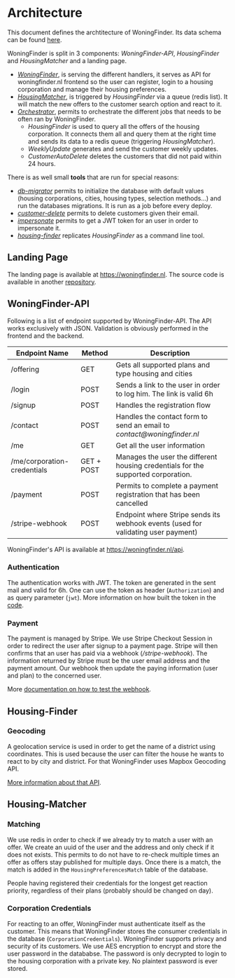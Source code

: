 # Architecture

This document defines the archtitecture of WoningFinder. Its data schema can be found [here](db_schema.png).

WoningFinder is split in 3 components: _WoningFinder-API_, _HousingFinder_ and _HousingMatcher_ and a landing page.

- _[WoningFinder](../cmd/woningfinder-api)_, is serving the different handlers, it serves as API for woningfinder.nl frontend so the user can register, login to a housing corporation and manage their housing preferences.
- _[HousingMatcher](../cmd/housing-matcher)_, is triggered by _HousingFinder_ via a queue (redis list). It will match the new offers to the customer search option and react to it.
- _[Orchestrator](../cmd/orchestrator)_, permits to orchestrate the different jobs that needs to be often ran by WoningFinder.
  - _HousingFinder_ is used to query all the offers of the housing corporation. It connects them all and query them at the right time and sends its data to a redis queue (triggering _HousingMatcher_).
  - _WeeklyUpdate_ generates and send the customer weekly updates.
  - _CustomerAutoDelete_ deletes the customers that did not paid within 24 hours.

There is as well small **tools** that are run for special reasons:

- _[db-migrator](../cmd/tools/db-migrator)_ permits to initialize the database with default values (housing corporations, cities, housing types, selection methods...) and run the databases migrations. It is run as a job before every deploy.
- _[customer-delete](../cmd/tools/customer-delete)_ permits to delete customers given their email.
- _[impersonate](../cmd/tools/impersonate)_ permits to get a JWT token for an user in order to impersonate it.
- _[housing-finder](../cmd/tools/housing-finder)_ replicates _HousingFinder_ as a command line tool.

## Landing Page

The landing page is available at https://woningfinder.nl.
The source code is available in another [repository](https://github.com/woningfinder/woningfinder.nl).

## WoningFinder-API

Following is a list of endpoint supported by WoningFinder-API. The API works exclusively with JSON. Validation is obviously performed in the frontend and the backend.

| Endpoint Name               | Method     | Description                                                                       |
| --------------------------- | ---------- | --------------------------------------------------------------------------------- |
| /offering                   | GET        | Gets all supported plans and type housing and cities                              |
| /login                      | POST       | Sends a link to the user in order to log him. The link is valid 6h                |
| /signup                     | POST       | Handles the registration flow                                                     |
| /contact                    | POST       | Handles the contact form to send an email to _contact@woningfinder.nl_            |
| /me                         | GET        | Get all the user information                                                      |
| /me/corporation-credentials | GET + POST | Manages the user the different housing credentials for the supported corporation. |
| /payment                    | POST       | Permits to complete a payment registration that has been cancelled                |
| /stripe-webhook             | POST       | Endpoint where Stripe sends its webhook events (used for validating user payment) |

WoningFinder's API is available at https://woningfinder.nl/api.

### Authentication

The authentication works with JWT. The token are generated in the sent mail and valid for 6h.
One can use the token as header (`Authorization`) and as query parameter (`jwt`).
More information on how built the token in the [code](../internal/auth/jwt.go).

### Payment

The payment is managed by Stripe. We use Stripe Checkout Session in order to redirect the user after signup to a payment page.
Stripe will then confirms that an user has paid via a webhook (_/stripe-webhook_).
The information returned by Stripe must be the user email address and the payment amount.
Our webhook then update the paying information (user and plan) to the concerned user.

More [documentation on how to test the webhook](https://stripe.com/docs/webhooks/test).

## Housing-Finder

### Geocoding

A geolocation service is used in order to get the name of a district using coordinates.
This is used because the user can filter the house he wants to react to by city and district.
For that WoningFinder uses Mapbox Geocoding API.

[More information about that API](https://docs.mapbox.com/api/search/geocoding/).

## Housing-Matcher

### Matching

We use redis in order to check if we already try to match a user with an offer. We create an uuid of the user and the address and only check if it does not exists.
This permits to do not have to re-check multiple times an offer as offers stay published for multiple days. Once there is a match, the match is added in the `HousingPreferencesMatch` table of the database.

People having registered their credentials for the longest get reaction priority, regardless of their plans (probably should be changed on day).

### Corporation Credentials

For reacting to an offer, WoningFinder must authenticate itself as the customer. This means that WoningFinder stores the consumer credentials in the database (`CorporationCredentials`).
WoningFinder supports privacy and security of its customers. We use AES encryption to encrypt and store the user password in the datababse. The password is only decrypted to login to the housing corporation with a private key. No plaintext password is ever stored.

